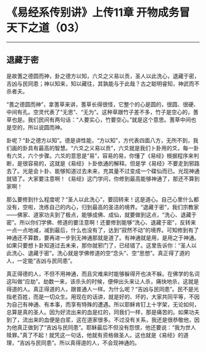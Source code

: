 # 《易经系传别讲》上传11章 开物成务冒天下之道（03）

------

## 退藏于密

是故蓍之德圆而神，卦之德方以知，六爻之义易以贡，圣人以此洗心，退藏于密，吉凶与民同患；神以知来，知以藏往，其孰能与于此哉？古之聪明睿知，神武而不杀者夫。

“蓍之德圆而神”，拿蓍草来讲，蓍草长得很怪，它整个的心是圆的，很圆、很硬、中间有孔。空灵代表了“无思”、“无为”。这种草跟竹子差不多，竹子是空心的，蓍草也是。我们民间有两句话：“人要实心，竹要空心。”就是这个意思。蓍草中间也是空的，所以说圆而神。

卦呢？“卦之德方以知”。德是讲性能，“方以知”，方代表四面八方，无所不到，我们画的卦具有最高的智慧。“六爻之义易以贡”，六爻就是我们卜卦用的爻，每一卦有六爻，六个步骤。六爻的意思是“易”，容易的易，你懂了《易经》根据程序来判断，是很容易的，这就是《易经》卜卦依通的解释。但是学《易经》不要走到邪路去了。光是会卜卦、能够知道过去未来，充其量不过变成一个碟仙而已。光现神通就错了。大家要注意啊！《易经》这门学问，你修到最高能够神通了，那还不算到家啊！

那么要修到什么程度呢？“圣人以此洗心”，要回转来！这是道心。自己心里什么都没有，空啦，洗练自己的内心，归到最高的圣洁的境界。“退藏于密”，我们宗教家——佛家、道家功夫到了极点，能够成佛、成仙，就要做到这点，“洗心、退藏于密”。所以你们学佛、修道的要注意啊！还要修到能够“洗心、退藏于密”，反转来一点一点地减，减到最后，什么也没有了，达到“寂然不动”的境界。可知修到有了神通还不算数，要再进一步到无神通那就是道了。有神通就是用，是用之于神通。如果只要想卜卦知道过去未来，那你就邪门了，已经错了。这里告诉你：“圣人以此洗心、退藏于密”。洗心就是学佛修道的空“念头”、空“思想”。真正得了道的人，一定能“吉凶与民同患”。

真正得德的人，不但不用神通，而且灾难来时能够躲得开也决不躲。在佛学的名词这叫做“应劫”。劫数一来，该杀头的时候，便伸出头来让人杀，痛快地杀，这就是得道的人。真正得道的人，跟普通人一样。为什么呢？“吉凶与民同患”。民不是光指老百姓，而是一切众生。用现在的话讲，就是好的、坏的，大家共同平等，不因为自己有神通、有本事，而享有特殊的遭遇。所以耶稣肯钉上十字架，无论如何，总算是真的圣人。因为好流出来的血是红的，同我们一样，那是痛苦的。如果功夫到了，流出来的血便是白浆，这在道家很多。不过没有关系，我还是很恭敬他，因为他真正做到了“吉凶与民同患”。耶稣最后不但没有怨恨，他还要说：“我为世人赎罪。”真了不起！就凭这一句话，他就有资格做圣人。这也就是《易经》的道理，“吉凶与民同患”。所以真得道的人，不会现神通的。